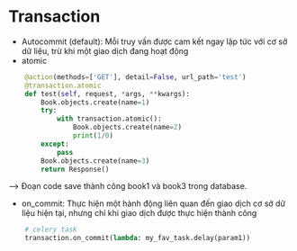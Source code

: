 # Transaction

* Autocommit (default): Mỗi truy vấn được cam kết ngay lập tức với cơ sở dữ liệu, trừ khi một giao dịch đang hoạt động
* atomic

```python
    @action(methods=['GET'], detail=False, url_path='test')
    @transaction.atomic
    def test(self, request, *args, **kwargs):
        Book.objects.create(name=1)
        try:
            with transaction.atomic():
                Book.objects.create(name=2)
                print(1/0)
        except:
            pass
        Book.objects.create(name=3)
        return Response()
```

\--> Đoạn code save thành công book1 và book3 trong database.

* on\_commit: Thực hiện một hành động liên quan đến giao dịch cơ sở dữ liệu hiện tại, nhưng chỉ khi giao dịch được thực hiện thành công

```python
    # celery task
    transaction.on_commit(lambda: my_fav_task.delay(param1))
```
